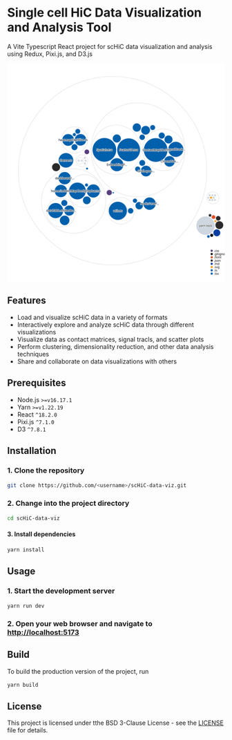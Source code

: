 # Single cell HiC Data Visualization and Analysis Tool

A Vite Typescript React project for scHiC data visualization and analysis using Redux, Pixi.js, and D3.js

![Visualization of this repo](./diagram.svg)

## Features

- Load and visualize scHiC data in a variety of formats
- Interactively explore and analyze scHiC data through different visualizations
- Visualize data as contact matrices, signal tracls, and scatter plots
- Perform clustering, dimensionality reduction, and other data analysis techniques
- Share and collaborate on data visualizations with others

## Prerequisites

- Node.js `>=v16.17.1`
- Yarn `>=v1.22.19`
- React `^18.2.0`
- Pixi.js `^7.1.0`
- D3 `^7.8.1`

## Installation

### 1. Clone the repository

```bash
git clone https://github.com/<username>/scHiC-data-viz.git
```

### 2. Change into the project directory

```bash
cd scHiC-data-viz
```

#### 3. Install dependencies

```bash
yarn install
```

## Usage

### 1. Start the development server

```bash
yarn run dev
```

### 2. Open your web browser and navigate to <http://localhost:5173>

## Build

To build the production version of the project, run

```bash
yarn build
```

## License

This project is licensed under tthe BSD 3-Clause License - see the [LICENSE](/LICENSE) file for details.
